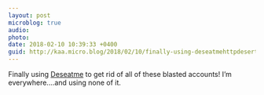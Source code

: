 ```yaml
---
layout: post
microblog: true
audio: 
photo: 
date: 2018-02-10 10:39:33 +0400
guid: http://kaa.micro.blog/2018/02/10/finally-using-deseatmehttpdesertme.html
---
```

Finally using [Deseatme](http://deseat.me) to get rid of all of these blasted accounts! I’m everywhere....and using none of it.
